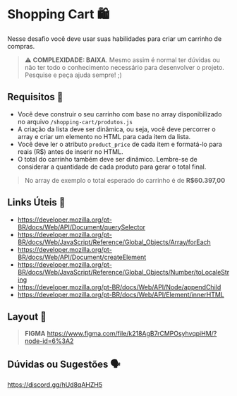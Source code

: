# Shopping Cart 🛍️

Nesse desafio você deve usar suas habilidades para criar um carrinho de compras.

> ⚠️ **COMPLEXIDADE: BAIXA**. Mesmo assim é normal ter dúvidas ou não ter todo o conhecimento necessário para desenvolver o projeto. Pesquise e peça ajuda sempre! ;)

## Requisitos 📌

- Você deve construir o seu carrinho com base no array disponibilizado no arquivo `/shopping-cart/produtos.js`
- A criação da lista deve ser dinâmica, ou seja, você deve percorrer o array e criar um elemento no HTML para cada item da lista.
- Você deve ler o atributo `product_price` de cada item e formatá-lo para reais (R$) antes de inserir no HTML.
- O total do carrinho também deve ser dinâmico. Lembre-se de considerar a quantidade de cada produto para gerar o total final.

> No array de exemplo o total esperado do carrinho é de **R$60.397,00**

## Links Úteis 🔗

- https://developer.mozilla.org/pt-BR/docs/Web/API/Document/querySelector
- https://developer.mozilla.org/pt-BR/docs/Web/JavaScript/Reference/Global_Objects/Array/forEach
- https://developer.mozilla.org/pt-BR/docs/Web/API/Document/createElement
- https://developer.mozilla.org/pt-BR/docs/Web/JavaScript/Reference/Global_Objects/Number/toLocaleString
- https://developer.mozilla.org/pt-BR/docs/Web/API/Node/appendChild
- https://developer.mozilla.org/pt-BR/docs/Web/API/Element/innerHTML

## Layout 🎨

> **FIGMA**
> https://www.figma.com/file/k218AgB7rCMPOsyhvqpiHM/?node-id=6%3A2

## Dúvidas ou Sugestões 🗣️

https://discord.gg/hUd8qAHZH5